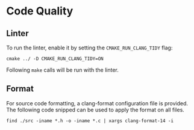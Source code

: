 # Code Quality

## Linter

To run the linter, enable it by setting the `CMAKE_RUN_CLANG_TIDY` flag:

```
cmake ../ -D CMAKE_RUN_CLANG_TIDY=ON
```

Following `make` calls will be run with the linter.

## Format

For source code formatting, a clang-format configuration file is provided.
The following code snipped can be used to apply the format on all files.

```
find ./src -iname *.h -o -iname *.c | xargs clang-format-14 -i
```
